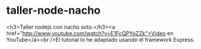 taller-node-nacho
=================

&lt;h3>Taller nodejs con nacho soto.&lt;/h3>&lt;a href="http://www.youtube.com/watch?v=E1FcQPYoZZk">Video en YouTube&lt;/a>&lt;br />El tutorial lo he adaptado usando el framework Express.
